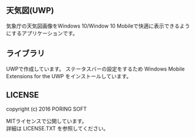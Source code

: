 ## 天気図(UWP)

気象庁の天気図画像をWindows 10/Window 10 Mobileで快適に表示できるようにするアプリケーションです。  

## ライブラリ

UWPで作成しています。
ステータスバーの設定をするため Windows Mobile Extensions for the UWP をインストールしています。

## LICENSE

copyright (c) 2016 PORING SOFT  

MITライセンスで公開しています。  
詳細は LICENSE.TXT を参照してください。
